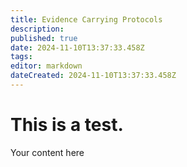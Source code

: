 ```yaml
---
title: Evidence Carrying Protocols
description: 
published: true
date: 2024-11-10T13:37:33.458Z
tags: 
editor: markdown
dateCreated: 2024-11-10T13:37:33.458Z
---
```


# This is a test.
Your content here